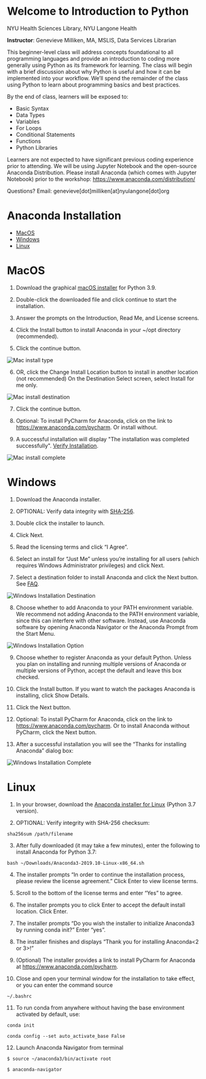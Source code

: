 # Welcome to Introduction to Python

NYU Health Sciences Library, NYU Langone Health

**Instructor**: Genevieve Milliken, MA, MSLIS, Data Services Librarian  
            
This beginner-level class will address concepts foundational to all programming languages and provide an introduction to coding more generally using Python as its framework for learning. The class will begin with a brief discussion about why Python is useful and how it can be implemented into your workflow. We’ll spend the remainder of the class using Python to learn about programming basics and best practices.

By the end of class, learners will be exposed to:

- Basic Syntax
- Data Types
- Variables
- For Loops
- Conditional Statements
- Functions
- Python Libraries

Learners are not expected to have significant previous coding experience prior to attending. We will be using Jupyter Notebook and the open-source Anaconda Distribution. Please install Anaconda (which comes with Jupyter Notebook) prior to the workshop: [https://www.anaconda.com/distribution/ ](https://www.anaconda.com/download)

Questions? Email: genevieve[dot]milliken[at]nyulangone[dot]org

# Anaconda Installation

- [MacOS](#MacOS)
- [Windows](#Windows)
- [Linux](#Linux)

# MacOS

1. Download the graphical [macOS installer](https://www.anaconda.com/distribution/#download-section) for Python 3.9.

2. Double-click the downloaded file and click continue to start the installation.

3. Answer the prompts on the Introduction, Read Me, and License screens.

4. Click the Install button to install Anaconda in your ~/opt directory (recommended).

5. Click the continue button.

![Mac install type](Install_Images/osx-install-type.png)

6. OR, click the Change Install Location button to install in another location (not recommended) On the Destination Select screen, select Install for me only.

![Mac install destination](Install_Images/osx-install-destination.png)

7. Click the continue button.

8. Optional: To install PyCharm for Anaconda, click on the link to https://www.anaconda.com/pycharm. Or install without.

9. A successful installation will display "The installation was completed successfully". [Verify Installation](https://docs.anaconda.com/anaconda/install/verify-install/).

![Mac install complete](Install_Images/osx-install-success.png)

# Windows

1. Download the Anaconda installer.

2. OPTIONAL: Verify data integrity with [SHA-256](https://docs.anaconda.com/anaconda/install/hashes/).

3. Double click the installer to launch.

4. Click Next.

5. Read the licensing terms and click “I Agree”.

6. Select an install for “Just Me” unless you’re installing for all users (which requires Windows Administrator privileges) and click Next.

7. Select a destination folder to install Anaconda and click the Next button. See [FAQ](https://docs.anaconda.com/anaconda/user-guide/faq/#distribution-faq-windows-folder).

![Windows Installation Destination](Install_Images/win-install-destination.png)

8. Choose whether to add Anaconda to your PATH environment variable. We recommend not adding Anaconda to the PATH environment variable, since this can interfere with other software. Instead, use Anaconda software by opening Anaconda Navigator or the Anaconda Prompt from the Start Menu.

![Windows Installation Option](Install_Images/win-install-options.png)

9. Choose whether to register Anaconda as your default Python. Unless you plan on installing and running multiple versions of Anaconda or multiple versions of Python, accept the default and leave this box checked.

10. Click the Install button. If you want to watch the packages Anaconda is installing, click Show Details.

11. Click the Next button.

12. Optional: To install PyCharm for Anaconda, click on the link to https://www.anaconda.com/pycharm. Or to install Anaconda without PyCharm, click the Next button.

13. After a successful installation you will see the “Thanks for installing Anaconda” dialog box:

![Windows Installation Complete](Install_Images/win-install-complete.png)

# Linux 

1. In your browser, download the [Anaconda installer for Linux](https://www.anaconda.com/distribution/#linux) (Python 3.7 version).

2. OPTIONAL: Verify integrity with SHA-256 checksum:

`sha256sum /path/filename`

3. After fully downloaded (it may take a few minutes), enter the following to install Anaconda for Python 3.7:

`bash ~/Downloads/Anaconda3-2019.10-Linux-x86_64.sh`

4. The installer prompts “In order to continue the installation process, please review the license agreement.” Click Enter to view license terms.

5. Scroll to the bottom of the license terms and enter “Yes” to agree.

6. The installer prompts you to click Enter to accept the default install location. Click Enter.

7. The installer prompts “Do you wish the installer to initialize Anaconda3 by running conda init?” Enter “yes”.

8. The installer finishes and displays “Thank you for installing Anaconda<2 or 3>!”

9. (Optional) The installer provides a link to install PyCharm for Anaconda at https://www.anaconda.com/pycharm.

10. Close and open your terminal window for the installation to take effect, or you can enter the command source

`~/.bashrc`

11. To run conda from anywhere without having the base environment activated by default, use:

`conda init`

`conda config --set auto_activate_base False`

12. Launch Anaconda Navigator from terminal

`$ source ~/anaconda3/bin/activate root`

`$ anaconda-navigator`
